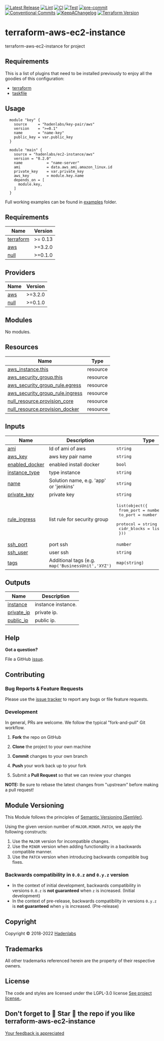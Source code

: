 <!--


  ** DO NOT EDIT THIS FILE
  **
  ** 1) Make all changes to `provision/generator/README.yaml`
  ** 2) Run`task readme` to rebuild this file.
  **
  ** (We maintain HUNDREDS of open source projects. This is how we maintain our sanity.)
  **


  -->

[![Latest Release](https://img.shields.io/github/release/hadenlabs/terraform-aws-ec2-instance)](https://github.com/hadenlabs/terraform-aws-ec2-instance/releases) [![Lint](https://img.shields.io/github/workflow/status/hadenlabs/terraform-aws-ec2-instance/lint-code)](https://github.com/hadenlabs/terraform-aws-ec2-instance/actions?workflow=lint-code) [![CI](https://img.shields.io/github/workflow/status/hadenlabs/terraform-aws-ec2-instance/ci)](https://github.com/hadenlabs/terraform-aws-ec2-instance/actions?workflow=ci) [![Test](https://img.shields.io/github/workflow/status/hadenlabs/terraform-aws-ec2-instance/test)](https://github.com/hadenlabs/terraform-aws-ec2-instance/actions?workflow=test) [![pre-commit](https://img.shields.io/badge/pre--commit-enabled-brightgreen?logo=pre-commit&logoColor=white)](https://github.com/pre-commit/pre-commit) [![Conventional Commits](https://img.shields.io/badge/Conventional%20Commits-1.0.0-yellow)](https://conventionalcommits.org) [![KeepAChangelog](https://img.shields.io/badge/changelog-Keep%20a%20Changelog%20v1.0.0-orange)](https://keepachangelog.com) [![Terraform Version](https://img.shields.io/badge/terraform-1.x%20|%200.15%20|%200.14%20|%200.13%20|%200.12.20+-623CE4.svg?logo=terraform)](https://github.com/hashicorp/terraform/releases)

# terraform-aws-ec2-instance

terraform-aws-ec2-instance for project

## Requirements

This is a list of plugins that need to be installed previously to enjoy all the goodies of this configuration:

- [terraform](https://github.com/hashicorp/terraform)
- [taskfile](https://github.com/go-task/task)

## Usage

```hcl
  module "key" {
    source     = "hadenlabs/key-pair/aws"
    version    = ">=0.1"
    name       = "name-key"
    public_key = var.public_key
  }

  module "main" {
    source = "hadenlabs/ec2-instance/aws"
    version = "0.2.0"
    name           = "name-server"
    ami            = data.aws_ami.amazon_linux.id
    private_key    = var.private_key
    aws_key        = module.key.name
    depends_on = [
      module.key,
    ]
  }
```

Full working examples can be found in [examples](./examples) folder.

 <!-- BEGIN_TF_DOCS -->

## Requirements

| Name                                                                     | Version |
| ------------------------------------------------------------------------ | ------- |
| <a name="requirement_terraform"></a> [terraform](#requirement_terraform) | >= 0.13 |
| <a name="requirement_aws"></a> [aws](#requirement_aws)                   | >=3.2.0 |
| <a name="requirement_null"></a> [null](#requirement_null)                | >=0.1.0 |

## Providers

| Name                                                | Version |
| --------------------------------------------------- | ------- |
| <a name="provider_aws"></a> [aws](#provider_aws)    | >=3.2.0 |
| <a name="provider_null"></a> [null](#provider_null) | >=0.1.0 |

## Modules

No modules.

## Resources

| Name | Type |
| --- | --- |
| [aws_instance.this](https://registry.terraform.io/providers/hashicorp/aws/latest/docs/resources/instance) | resource |
| [aws_security_group.this](https://registry.terraform.io/providers/hashicorp/aws/latest/docs/resources/security_group) | resource |
| [aws_security_group_rule.egress](https://registry.terraform.io/providers/hashicorp/aws/latest/docs/resources/security_group_rule) | resource |
| [aws_security_group_rule.ingress](https://registry.terraform.io/providers/hashicorp/aws/latest/docs/resources/security_group_rule) | resource |
| [null_resource.provision_core](https://registry.terraform.io/providers/hashicorp/null/latest/docs/resources/resource) | resource |
| [null_resource.provision_docker](https://registry.terraform.io/providers/hashicorp/null/latest/docs/resources/resource) | resource |

## Inputs

| Name | Description | Type | Default | Required |
| --- | --- | --- | --- | :-: |
| <a name="input_ami"></a> [ami](#input_ami) | Id of ami of aws | `string` | n/a | yes |
| <a name="input_aws_key"></a> [aws_key](#input_aws_key) | aws key pair name | `string` | n/a | yes |
| <a name="input_enabled_docker"></a> [enabled_docker](#input_enabled_docker) | enabled install docker | `bool` | `false` | no |
| <a name="input_instance_type"></a> [instance_type](#input_instance_type) | type instance | `string` | `"t2.micro"` | no |
| <a name="input_name"></a> [name](#input_name) | Solution name, e.g. 'app' or 'jenkins' | `string` | n/a | yes |
| <a name="input_private_key"></a> [private_key](#input_private_key) | private key | `string` | n/a | yes |
| <a name="input_rule_ingress"></a> [rule_ingress](#input_rule_ingress) | list rule for security group | <pre>list(object({<br> from_port = number<br> to_port = number<br> protocol = string<br> cidr_blocks = list(string)<br> }))</pre> | `[]` | no |
| <a name="input_ssh_port"></a> [ssh_port](#input_ssh_port) | port ssh | `number` | `22` | no |
| <a name="input_ssh_user"></a> [ssh_user](#input_ssh_user) | user ssh | `string` | `"ubuntu"` | no |
| <a name="input_tags"></a> [tags](#input_tags) | Additional tags (e.g. `map('BusinessUnit','XYZ')` | `map(string)` | `{}` | no |

## Outputs

| Name                                                              | Description        |
| ----------------------------------------------------------------- | ------------------ |
| <a name="output_instance"></a> [instance](#output_instance)       | instance instance. |
| <a name="output_private_ip"></a> [private_ip](#output_private_ip) | private ip.        |
| <a name="output_public_ip"></a> [public_ip](#output_public_ip)    | public ip.         |

<!-- END_TF_DOCS -->

## Help

**Got a question?**

File a GitHub [issue](https://github.com/hadenlabs/terraform-aws-ec2-instance/issues).

## Contributing

### Bug Reports & Feature Requests

Please use the [issue tracker](https://github.com/hadenlabs/terraform-aws-ec2-instance/issues) to report any bugs or file feature requests.

### Development

In general, PRs are welcome. We follow the typical "fork-and-pull" Git workflow.

1.  **Fork** the repo on GitHub
2.  **Clone** the project to your own machine
3.  **Commit** changes to your own branch
4.  **Push** your work back up to your fork

5.  Submit a **Pull Request** so that we can review your changes

**NOTE:** Be sure to rebase the latest changes from "upstream" before making a pull request!

## Module Versioning

This Module follows the principles of [Semantic Versioning (SemVer)](https://semver.org/).

Using the given version number of `MAJOR.MINOR.PATCH`, we apply the following constructs:

1. Use the `MAJOR` version for incompatible changes.
1. Use the `MINOR` version when adding functionality in a backwards compatible manner.
1. Use the `PATCH` version when introducing backwards compatible bug fixes.

### Backwards compatibility in `0.0.z` and `0.y.z` version

- In the context of initial development, backwards compatibility in versions `0.0.z` is **not guaranteed** when `z` is increased. (Initial development)
- In the context of pre-release, backwards compatibility in versions `0.y.z` is **not guaranteed** when `y` is increased. (Pre-release)

## Copyright

Copyright © 2018-2022 [Hadenlabs](https://hadenlabs.com)

## Trademarks

All other trademarks referenced herein are the property of their respective owners.

## License

The code and styles are licensed under the LGPL-3.0 license [See project license.](LICENSE).

## Don't forget to 🌟 Star 🌟 the repo if you like terraform-aws-ec2-instance

[Your feedback is appreciated](https://github.com/hadenlabs/terraform-aws-ec2-instance/issues)
